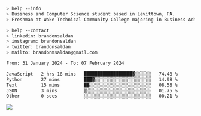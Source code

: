 ````bash
> help --info
> Business and Computer Science student based in Levittown, PA.
> Freshman at Wake Technical Community College majoring in Business Administration.
````

````bash
> help --contact
> linkedin: brandonsaldan
> instagram: brandonsaldan
> twitter: brandonsaldan
> mailto: brandonmsaldan@gmail.com
````

<!--START_SECTION:waka-->

```txt
From: 31 January 2024 - To: 07 February 2024

JavaScript   2 hrs 18 mins   ██████████████████▓░░░░░░   74.48 %
Python       27 mins         ███▓░░░░░░░░░░░░░░░░░░░░░   14.98 %
Text         15 mins         ██░░░░░░░░░░░░░░░░░░░░░░░   08.58 %
JSON         3 mins          ▒░░░░░░░░░░░░░░░░░░░░░░░░   01.75 %
Other        0 secs          ░░░░░░░░░░░░░░░░░░░░░░░░░   00.21 %
```

<!--END_SECTION:waka-->

![](https://komarev.com/ghpvc/?username=brandonsaldan&color=6A8AFF)
